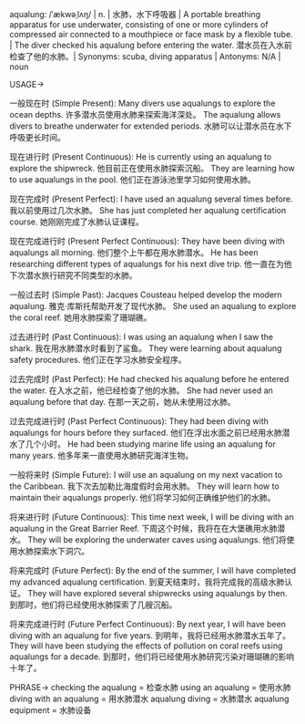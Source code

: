 aqualung: /ˈækwəˌlʌŋ/ | n. | 水肺，水下呼吸器 |  A portable breathing apparatus for use underwater, consisting of one or more cylinders of compressed air connected to a mouthpiece or face mask by a flexible tube. |  The diver checked his aqualung before entering the water. 潜水员在入水前检查了他的水肺。|  Synonyms: scuba, diving apparatus | Antonyms: N/A | noun


USAGE->

一般现在时 (Simple Present):
Many divers use aqualungs to explore the ocean depths. 许多潜水员使用水肺来探索海洋深处。
The aqualung allows divers to breathe underwater for extended periods. 水肺可以让潜水员在水下呼吸更长时间。

现在进行时 (Present Continuous):
He is currently using an aqualung to explore the shipwreck. 他目前正在使用水肺探索沉船。
They are learning how to use aqualungs in the pool. 他们正在游泳池里学习如何使用水肺。

现在完成时 (Present Perfect):
I have used an aqualung several times before. 我以前使用过几次水肺。
She has just completed her aqualung certification course. 她刚刚完成了水肺认证课程。

现在完成进行时 (Present Perfect Continuous):
They have been diving with aqualungs all morning. 他们整个上午都在用水肺潜水。
He has been researching different types of aqualungs for his next dive trip. 他一直在为他下次潜水旅行研究不同类型的水肺。

一般过去时 (Simple Past):
Jacques Cousteau helped develop the modern aqualung. 雅克·库斯托帮助开发了现代水肺。
She used an aqualung to explore the coral reef. 她用水肺探索了珊瑚礁。

过去进行时 (Past Continuous):
I was using an aqualung when I saw the shark. 我在用水肺潜水时看到了鲨鱼。
They were learning about aqualung safety procedures. 他们正在学习水肺安全程序。

过去完成时 (Past Perfect):
He had checked his aqualung before he entered the water. 在入水之前，他已经检查了他的水肺。
She had never used an aqualung before that day. 在那一天之前，她从未使用过水肺。

过去完成进行时 (Past Perfect Continuous):
They had been diving with aqualungs for hours before they surfaced. 他们在浮出水面之前已经用水肺潜水了几个小时。
He had been studying marine life using an aqualung for many years. 他多年来一直使用水肺研究海洋生物。

一般将来时 (Simple Future):
I will use an aqualung on my next vacation to the Caribbean. 我下次去加勒比海度假时会用水肺。
They will learn how to maintain their aqualungs properly. 他们将学习如何正确维护他们的水肺。

将来进行时 (Future Continuous):
This time next week, I will be diving with an aqualung in the Great Barrier Reef. 下周这个时候，我将在在大堡礁用水肺潜水。
They will be exploring the underwater caves using aqualungs. 他们将使用水肺探索水下洞穴。

将来完成时 (Future Perfect):
By the end of the summer, I will have completed my advanced aqualung certification. 到夏天结束时，我将完成我的高级水肺认证。
They will have explored several shipwrecks using aqualungs by then. 到那时，他们将已经使用水肺探索了几艘沉船。

将来完成进行时 (Future Perfect Continuous):
By next year, I will have been diving with an aqualung for five years. 到明年，我将已经用水肺潜水五年了。
They will have been studying the effects of pollution on coral reefs using aqualungs for a decade. 到那时，他们将已经使用水肺研究污染对珊瑚礁的影响十年了。


PHRASE->
checking the aqualung = 检查水肺
using an aqualung = 使用水肺
diving with an aqualung = 用水肺潜水
aqualung diving = 水肺潜水
aqualung equipment = 水肺设备
